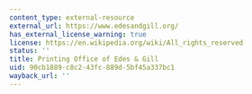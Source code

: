 ```yaml
---
content_type: external-resource
external_url: https://www.edesandgill.org/
has_external_license_warning: true
license: https://en.wikipedia.org/wiki/All_rights_reserved
status: ''
title: Printing Office of Edes & Gill
uid: 90cb1889-c8c2-43fc-889d-5bf45a337bc1
wayback_url: ''
---
```

